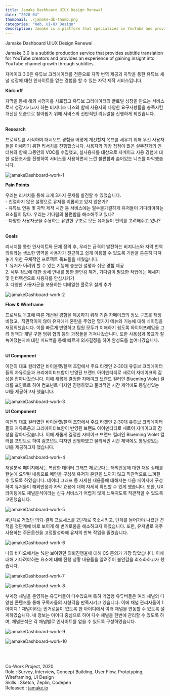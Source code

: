 ```yaml
---
title: Jamake Dashboard UIUX Design Renewal 
date: "2020-04"
thumbnail: ./jamake-db-thumb.png
categories: "Web, UI∙UX Design"
description: Jamake is a platform that specializes in YouTube and provides subtitle translation.
---
```


<div class="project-cover">
    <img src="https://drive.google.com/uc?export=view&id=1Hfp4ILicsOxNSV4DiLodLkxHu5LAPWL6" alt="">
</div> <!-- // section cover -->

<div><div class="intro">
    <div class="title">Jamake Dashboard UIUX Design Renewal</div>
    <div>
        <p class="en">Jamake 3.0 is a subtitle production service that provides subtitle translation for YouTube creators and provides an experience of gaining insight into YouTube channel growth through subtitles.</p>
        <p class="ko">자메이크 3.0은 유튜브 크리에이터를 전문으로 자막 번역 제공과 자막을 통한 유튜브 채널 성장에 대한 인사이트를 얻는 경험을 할 수 있는 자막 제작 서비스입니다.</p>
    </div>
</div></div><!-- // section intro -->


<div class="intro">
    <div></div>
    <div>
        <b>Kick-off</b>
        <p>자막을 통해 해외 시청자를 사로잡고 유튜브 크리에이터의 글로벌 성장을 만드는 서비스로서 성장시키고자 하는 비지니스 니즈와 함께 사용자의 다양한 요구사항들을 충족시킨 개선된 모습으로 찾아뵙기 위해 서비스의 전반적인 리뉴얼을 진행하게 되었습니다.</p>
        <br>
        <b>Research</b>
        <p>프로젝트를 시작하며 대시보드 경험을 어떻게 개선할지 목표를 세우기 위해 우선 사용자들을 이해하기 위한 리서치를 진행했습니다. 사용자와 가장 접점이 많은 실무진과의 인터뷰와 함께 그동안의 VOC를 수집했고, 실사용자를 대상으로 자메이크 사용 경험에 대한 설문조사를 진행하여 서비스를 사용하면서 느낀 불편함과 숨어있는 니즈를 파악했습니다.</p>
    </div>
</div>


![jamakeDashboard-work-1](https://drive.google.com/uc?export=view&id=1YWWEPV3FODLhUJ9j21rFynm7cYjPDrNy)

<div class="intro">
    <div></div>
    <div>
        <b>Pain Points</b>
        <p>우리는 리서치를 통해 크게 3가지 문제를 발견할 수 있었습니다.<br>
        - 친절하지 않은 설명으로 유저를 괴롭히고 있지 않은가?<br>
        - 유튜브 연동 및 자막 제작 시간 등 서비스에는 필수불가결하게 유저들이 기다려야하는 요소들이 많다. 우리는 기다림의 불편함을 해소해주고 있나?<br>
        - 다양한 사용자군을 수용하는 유연한 구조로 모든 유저들이 편의를 고려해주고 있나?</p>
        <br>
        <b>Goals</b>
        <p>리서치를 통한 인사이트와 문제 정의 후, 우리는 급격히 발전하는 비지니스와 자막 번역 의뢰라는 생소한 영역을 사용자가 친근하고 쉽게 이용할 수 있도록 기반을 튼튼히 다져놓기 위한 구체적인 프로젝트 목표들을 세웠습니다.<br>
        1. 유저가 어려워 할 수 있는 기능에 충분한 설명과 쉬운 경험 제공<br>
        2. 세부 정보에 대한 상세 안내를 통한 불안감 제거, 기다림이 필요한 작업에는 메세지 및 인터랙션으로 사용자를 안심시키기<br>
        3. 다양한 사용자군을 포용하는 디테일한 플로우 설계 추가</p>
    </div>
</div>

![jamakeDashboard-work-2](https://drive.google.com/uc?export=view&id=1LJ1IKRRvYu1-VMDFu_82JMo6-rnCwAuQ)

<div class="intro">
    <div></div>
    <div>
        <b>Flow & Wireframe</b>
        <p>프로젝트 목표에 따른 개선된 경험을 제공하기 위해 기존 자메이크의 정보 구조를 재정비했고,  직관적이지 않아 유저에게 혼란을 주었던 몇가지 메뉴와 기능에 대해 네이밍을 재정의했습니다. 이를 빠르게 반영하고 팀원 모두가 이해하기 쉽도록 와이어프레임을 그려 정책과 개발 구현 범위 협의 등의 과정들을 거쳐나갔습니다. 또한 사용성과 목표가 잘 녹여졌는지에 대한 피드백을 통해 빠르게 의사결정을 하여 완성도를 높여나갔습니다.</p>
        <br>
        <b>UI Component</b>
        <p>이전의 대표 컬러였던 바이올렛/블랙 조합에서 주요 타겟인 2-30대 유튜브 크리에이터들의 자유로움과 크리에이티브함이 반영된 브랜드 아이덴티티로 새로이 자메이크의 감성을 잡아나갔습니다. 이에 새롭게 결정한 자메이크 브랜드 컬러인 Blueming Violet 컬러를 포인트로 하여 컴포넌트 디자인 진행하였고 물리적인 시간 제약에도 통일성있는 UI를 제공하고자 했습니다.</p>
    </div>
</div>

![jamakeDashboard-work-3](https://drive.google.com/uc?export=view&id=1IbWikV--mNoht7EhYjdfw62Mewn3WsSr)

<div class="intro">
    <div></div>
    <div>
        <b>UI Component</b>
        <p>이전의 대표 컬러였던 바이올렛/블랙 조합에서 주요 타겟인 2-30대 유튜브 크리에이터들의 자유로움과 크리에이티브함이 반영된 브랜드 아이덴티티로 새로이 자메이크의 감성을 잡아나갔습니다. 이에 새롭게 결정한 자메이크 브랜드 컬러인 Blueming Violet 컬러를 포인트로 하여 컴포넌트 디자인 진행하였고 물리적인 시간 제약에도 통일성있는 UI를 제공하고자 했습니다.</p>
    </div>
</div>

![jamakeDashboard-work-4](https://drive.google.com/uc?export=view&id=1V774xYDkIyauRA9jyXeFZRm1-6s0EMA4)

<div class="intro">
    <div></div>
    <div>
        <p>채널분석 페이지에서는 복잡한 데이터 그래프 제공보다는 해외반응에 대한 채널 상태를 한눈에 요약된 내용으로 메인을 구성해 유저가 혼란을 느끼지 않고 직관적으로 느껴질 수 있도록 하였습니다. 데이터 그래프 등 자세한 내용들에 대해서는 다음 페이지에 구성하여 유저들이 해외반응과 자막 효용에 대해 자세히 확인할 수 있게 했습니다. 또한, UX라이팅에도 채널분석이라는 신규 서비스가 어렵지 않게 느껴지도록 직관적일 수 있도록 고민했습니다.</p>
    </div>
</div>

![jamakeDashboard-work-5](https://drive.google.com/uc?export=view&id=1844GulFyrjIk5PnBnBody9FTSJLduqYS)

<div class="intro">
    <div></div>
    <div>
        <p>4단계로 거쳤던 의뢰-결제 프로세스를 2단계로 축소시키고, 단계를 들어가야 나왔던 견적을 첫단계에 바로 보이게 해 번거로움을 해소하고자 하였습니다. 또한, 유저별로 자주 사용하는 주문옵션을 고정활성화해 유저의 반복 작업을 줄였습니다. </p>
    </div>
</div>

![jamakeDashboard-work-6](https://drive.google.com/uc?export=view&id=1xTQ7qG89hG5ZJm9Ypz8CyKJ2Jj_wfPDN)

<div class="intro">
    <div></div>
    <div>
        <p>나의 비디오에서는 %만 보여줬던 의뢰진행율에 대해 CS 문의가 가장 많았습니다. 이에 대해 기다려야하는 요소에 대해 진행 상황 내용들을 알려주어 불안감을 최소화하고자 했습니다. </p>
    </div>
</div>

![jamakeDashboard-work-7](https://drive.google.com/uc?export=view&id=17YY0aRx6NVa3ukP43oXYpk56Nf6qkHgf)

![jamakeDashboard-work-8](https://drive.google.com/uc?export=view&id=1XZMrRQ1uO6O1BH8-2dy-kRX76y-X7o1G)

<div class="intro">
    <div></div>
    <div>
        <p>부계정 채널을 운영하는 유튜버들이 다수있으며 특히 기업형 유튜버들은 여러 채널의 다양한 콘텐츠를 통해 구독자들의 시청각을 만족시키고 있습니다.
        이에 채널 관리자들이 1 아이디 1 채널이라는 번거로움이 없도록 한 아이디에서 여러 채널을 연동할 수 있도록 설계하였습니다.
        내 정보는 아이디 중심으로 하여 다수 채널을 한번에 관리할 수 있도록 하며, 채널분석은 각 채널별로 인사이트를 얻을 수 있도록 구성하였습니다.</p>
    </div>
</div>

![jamakeDashboard-work-9](https://drive.google.com/uc?export=view&id=1Gxqf0K4cvoENteNARYQ45qhEiTrpq2Ok)

![jamakeDashboard-work-10](https://drive.google.com/uc?export=view&id=10IMOSLnunChXii48_cbNTLEHtYq6IPWH)


<br/>
<br/>

Co-Work Project, 2020<br>
Role : Survey, Interview, Concept Building, User Flow, Prototyping, Wireframing, UI Design<br>
Skills : Sketch, Zeplin, Codepen<br>
Released : [jamake.io](https://jamake.io)